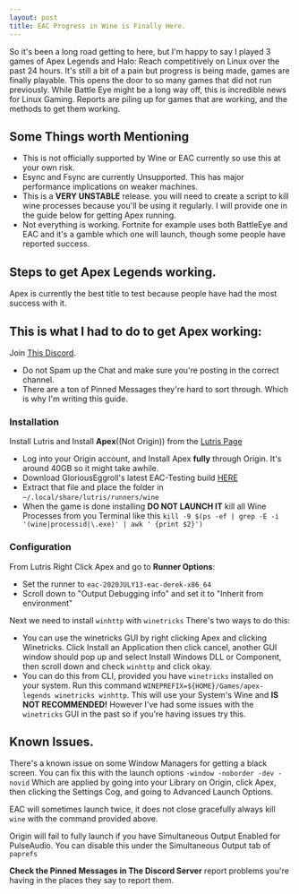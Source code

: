 ```yaml
---
layout: post
title: EAC Progress in Wine is Finally Here.
---
```


So it's been a long road getting to here, but I'm happy to say I played 3 games of Apex Legends and Halo: Reach competitively on Linux over the past 24 hours. It's still a bit of a pain but progress is being made, games are finally playable. This opens the door to so many games that did not run previously. While Battle Eye might be a long way off, this is incredible news for Linux Gaming. Reports are piling up for games that are working, and the methods to get them working. 

## Some Things worth Mentioning

+ This is not officially supported by Wine or EAC currently so use this at your own risk. 
+ Esync and Fsync are currently Unsupported. This has major performance implications on weaker machines.
+ This is a **VERY UNSTABLE** release. you will need to create a script to kill wine processes because you'll be using it regularly. I will provide one in the guide below for getting Apex running.
+ Not everything is working. Fortnite for example uses both BattleEye and EAC and it's a gamble which one will launch, though some people have reported success.

## Steps to get Apex Legends working.
Apex is currently the best title to test because people have had the most success with it.

## This is what I had to do to get Apex working:
Join [This Discord](https://discord.gg/xyk669b). 
+ Do not Spam up the Chat and make sure you're posting in the correct channel.
+ There are a ton of Pinned Messages they're hard to sort through. Which is why I'm writing this guide.

### Installation
Install Lutris and Install **Apex**((Not Origin)) from the [Lutris Page](https://lutris.net/games/apex-legends/)

+ Log into your Origin account, and Install Apex **fully** through Origin. It's around 40GB so it might take awhile.
+ Download GloriousEggroll's latest EAC-Testing build [HERE](https://drive.google.com/file/d/1DJUhQrPii9386Y7HDhF5ZsW3T3Z7jUYk/view?usp=sharing)
+ Extract that file and place the folder in `~/.local/share/lutris/runners/wine`
+ When the game is done installing **DO NOT LAUNCH IT** kill all Wine Processes from you Terminal like this `kill -9 $(ps -ef | grep -E -i '(wine|processid|\.exe)' | awk ' {print $2}')`

### Configuration

From Lutris Right Click Apex and go to **Runner Options**:
+ Set the runner to `eac-2020JULY13-eac-derek-x86_64`
+ Scroll down to "Output Debugging info" and set it to "Inherit from environment"

Next we need to install `winhttp` with `winetricks` There's two ways to do this:
+ You can use the winetricks GUI by right clicking Apex and clicking Winetricks. Click Install an Application then click cancel, another GUI window should pop up and select Install Windows DLL or Component, then scroll down and check `winhttp` and click okay. 
+ You can do this from CLI, provided you have `winetricks` installed on your system. Run this command `WINEPREFIX=${HOME}/Games/apex-legends winetricks winhttp`. This will use your System's Wine and **IS NOT RECOMMENDED!** However I've had some issues with the `winetricks` GUI in the past so if you're having issues try this.

## Known Issues.

There's a known issue on some Window Managers for getting a black screen. You can fix this with the launch options `-window -noborder -dev -novid` Which are applied by going into your Library on Origin, click Apex, then clicking the Settings Cog, and going to Advanced Launch Options.

EAC will sometimes launch twice, it does not close gracefully always kill `wine` with the command provided above.

Origin will fail to fully launch if you have Simultaneous Output Enabled for PulseAudio. You can disable this under the Simultaneous Output tab of `paprefs`

**Check the Pinned Messages in The Discord Server** report problems you're having in the places they say to report them.
